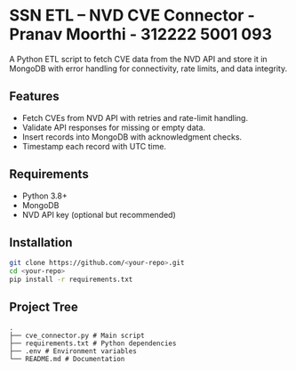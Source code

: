 # SSN ETL – NVD CVE Connector - Pranav Moorthi - 312222 5001 093

A Python ETL script to fetch CVE data from the NVD API and store it in MongoDB with error handling for connectivity, rate limits, and data integrity.

## Features
- Fetch CVEs from NVD API with retries and rate-limit handling.
- Validate API responses for missing or empty data.
- Insert records into MongoDB with acknowledgment checks.
- Timestamp each record with UTC time.

## Requirements
- Python 3.8+
- MongoDB
- NVD API key (optional but recommended)

## Installation
```bash
git clone https://github.com/<your-repo>.git
cd <your-repo>
pip install -r requirements.txt
```
## Project Tree
```
.
├── cve_connector.py # Main script
├── requirements.txt # Python dependencies
├── .env # Environment variables
└── README.md # Documentation
```